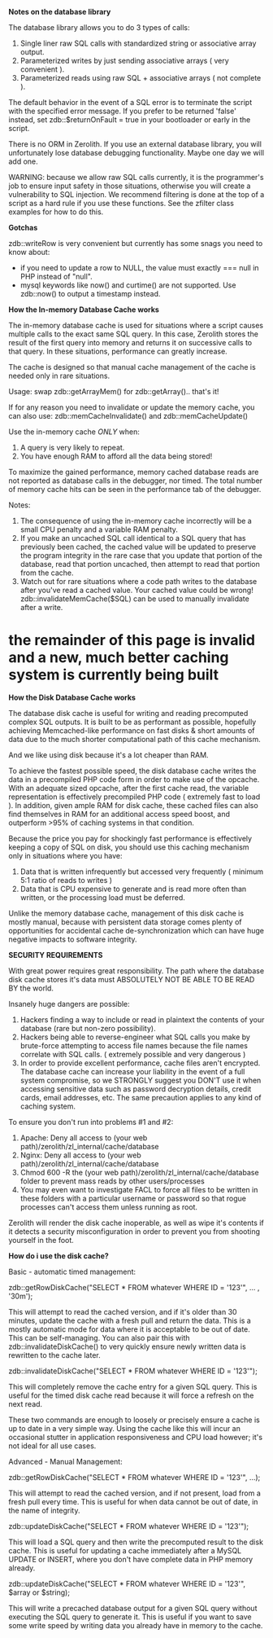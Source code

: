 **Notes on the database library**

The database library allows you to do 3 types of calls:

1. Single liner raw SQL calls with standardized string or associative array output.
2. Parameterized writes by just sending associative arrays ( very convenient ).
3. Parameterized reads using raw SQL + associative arrays ( not complete ).

The default behavior in the event of a SQL error is to terminate the script with the specified error message.
If you prefer to be returned 'false' instead, set zdb::$returnOnFault = true in your bootloader or early in the script.

There is no ORM in Zerolith. If you use an external database library, you will unfortunately lose database debugging functionality. Maybe one day we will add one.

WARNING: because we allow raw SQL calls currently, it is the programmer's job to ensure input safety in those situations, otherwise you will create a vulnerability to SQL injection. We recommend filtering is done at the top of a script as a hard rule if you use these functions. See the zfilter class examples for how to do this.

**Gotchas**

zdb::writeRow is very convenient but currently has some snags you need to know about:
- if you need to update a row to NULL, the value must exactly === null in PHP instead of "null".
- mysql keywords like now() and curtime() are not supported. Use zdb::now() to output a timestamp instead.

**How the In-memory Database Cache works**

The in-memory database cache is used for situations where a script causes multiple calls to the exact same SQL query. In this case, Zerolith stores the result of the first query into memory and returns it on successive calls to that query. In these situations, performance can greatly increase.

The cache is designed so that manual cache management of the cache is needed only in rare situations.

Usage: swap zdb::getArrayMem() for zdb::getArray().. that's it!

If for any reason you need to invalidate or update the memory cache, you can also use:
zdb::memCacheInvalidate() and zdb::memCacheUpdate()

Use the in-memory cache _ONLY_ when:
1) A query is very likely to repeat.
2) You have enough RAM to afford all the data being stored!

To maximize the gained performance, memory cached database reads are not reported as database calls in the debugger, nor timed. The total number of memory cache hits can be seen in the performance tab of the debugger.

Notes:
1) The consequence of using the in-memory cache incorrectly will be a small CPU penalty and a variable RAM penalty.
2) If you make an uncached SQL call identical to a SQL query that has previously been cached, the cached value will be updated to preserve the program integrity in the rare case that you update that portion of the database, read that portion uncached, then attempt to read that portion from the cache.
3) Watch out for rare situations where a code path writes to the database after you've read a cached value. Your cached value could be wrong! zdb::invalidateMemCache($SQL) can be used to manually invalidate after a write.



# the remainder of this page is invalid and a new, much better caching system is currently being built



**How the Disk Database Cache works**

The database disk cache is useful for writing and reading precomputed complex SQL outputs. It is built to be as performant as possible, hopefully achieving Memcached-like performance on fast disks & short amounts of data due to the much shorter computational path of this cache mechanism.

And we like using disk because it's a lot cheaper than RAM.

To achieve the fastest possible speed, the disk database cache writes the data in a precompiled PHP code form in order to make use of the opcache. With an adequate sized opcache, after the first cache read, the variable representation is effectively precompiled PHP code ( extremely fast to load ). In addition, given ample RAM for disk cache, these cached files can also find themselves in RAM for an additional access speed boost, and outperform >95% of caching systems in that condition.

Because the price you pay for shockingly fast performance is effectively keeping a copy of SQL on disk, you should use this caching mechanism only in situations where you have:

1) Data that is written infrequently but accessed very frequently ( minimum 5:1 ratio of reads to writes )
2) Data that is CPU expensive to generate and is read more often than written, or the processing load must be deferred.

Unlike the memory database cache, management of this disk cache is mostly manual, because with persistent data storage comes plenty of opportunities for accidental cache de-synchronization which can have huge negative impacts to software integrity.


**SECURITY REQUIREMENTS**

With great power requires great responsibility.
The path where the database disk cache stores it's data must ABSOLUTELY NOT BE ABLE TO BE READ BY the world.

Insanely huge dangers are possible:
1. Hackers finding a way to include or read in plaintext the contents of your database (rare but non-zero possibility).
2. Hackers being able to reverse-engineer what SQL calls you make by brute-force attempting to access file names because the file names correlate with SQL calls. ( extremely possible and very dangerous )
3. In order to provide excellent performance, cache files aren't encrypted. The database cache can increase your liability in the event of a full system compromise, so we STRONGLY suggest you DON'T use it when accessing sensitive data such as password decryption details, credit cards, email addresses, etc. The same precaution applies to any kind of caching system.

To ensure you don't run into problems #1 and #2:
1. Apache: Deny all access to (your web path)/zerolith/zl_internal/cache/database
2. Nginx: Deny all access to (your web path)/zerolith/zl_internal/cache/database
3. Chmod 600 -R the (your web path)/zerolith/zl_internal/cache/database folder to prevent mass reads by other users/processes
4. You may even want to investigate FACL to force all files to be written in these folders with a particular username or password so that rogue processes can't access them unless running as root.

Zerolith will render the disk cache inoperable, as well as wipe it's contents if it detects a security misconfiguration in order to prevent you from shooting yourself in the foot.


**How do i use the disk cache?**

Basic - automatic timed management:

zdb::getRowDiskCache("SELECT * FROM whatever WHERE ID = '123'", ... , '30m');

This will attempt to read the cached version, and if it's older than 30 minutes, update the cache with a fresh pull and return the data.
This is a mostly automatic mode for data where it is acceptable to be out of date. This can be self-managing. You can also pair this with zdb::invalidateDiskCache() to very quickly ensure newly written data is rewritten to the cache later.

zdb::invalidateDiskCache("SELECT * FROM whatever WHERE ID = '123'");

This will completely remove the cache entry for a given SQL query.
This is useful for the timed disk cache read because it will force a refresh on the next read.

These two commands are enough to loosely or precisely ensure a cache is up to date in a very simple way.
Using the cache like this will incur an occasional stutter in application responsiveness and CPU load however; it's not ideal for all use cases.

Advanced - Manual Management:

zdb::getRowDiskCache("SELECT * FROM whatever WHERE ID = '123'", ...);

This will attempt to read the cached version, and if not present, load from a fresh pull every time.
This is useful for when data cannot be out of date, in the name of integrity.

zdb::updateDiskCache("SELECT * FROM whatever WHERE ID = '123'");

This will load a SQL query and then write the precomputed result to the disk cache.
This is useful for updating a cache immediately after a MySQL UPDATE or INSERT, where you don't have complete data in PHP memory already.

zdb::updateDiskCache("SELECT * FROM whatever WHERE ID = '123'", $array or $string);

This will write a precached database output for a given SQL query without executing the SQL query to generate it.
This is useful if you want to save some write speed by writing data you already have in memory to the cache.